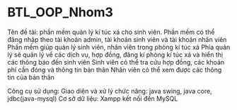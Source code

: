 # BTL_OOP_Nhom3

Tên đề tài: phần mềm quản lý kí túc xá cho sinh viên. 
Phần mềm có thể đăng nhập theo tài khoản admin, tài khoản sinh viên và tài khoản nhân viên
Phần mềm giúp quản lý sinh viên, nhân viên trong phòng kí túc xá
Phía quản lý sẽ quản lý về các dịch vụ, hợp đồng, đăng kí phòng kí túc xá và hiển thị các thông báo đến sinh viên
Sinh viên có thể tra cứu hợp đồng, các khoản phí cần đóng và thông tin bản thân
Nhân viên có thể xem được các thông tin của bản thân

Công cụ sử dụng:
Giao diện và xử lý chức năng: java swing, java core, jdbc(java-mysql)
Cơ sở dữ liệu: Xampp kết nối đến MySQL

